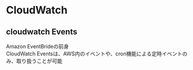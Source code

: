 # CloudWatch

## cloudwatch Events

Amazon EventBrideの前身  
CloudWatch Eventsは、AWS内のイベントや、cron機能による定時イベントのみ、取り扱うことが可能

